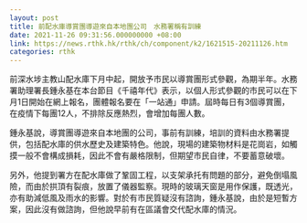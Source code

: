 ```yaml
---
layout: post
title: 前配水庫導賞團導遊來自本地團公司　水務署稱有訓練
date: 2021-11-26 09:31:56.000000000 +08:00
link: https://news.rthk.hk/rthk/ch/component/k2/1621515-20211126.htm
categories: rthk
---
```


前深水埗主教山配水庫下月中起，開放予市民以導賞團形式參觀，為期半年。水務署助理署長鍾永基在本台節目《千禧年代》表示，以個人形式參觀的市民可以在下月1日開始在網上報名，團體報名要在「一站通」申請。屆時每日有3個導賞團，在疫情下每團12人，不排除反應熱烈，會增加每團人數。

鍾永基說，導賞團導遊來自本地團的公司，事前有訓練，培訓的資料由水務署提供，包括配水庫的供水歷史及建築特色。他說，現場的建築物材料是花崗岩，如觸摸一般不會構成損耗，因此不會有嚴格限制，但期望市民自律，不要蓄意破壞。

另外，他提到署方在配水庫做了鞏固工程，以支架承托有問題的部分，避免倒塌風險，而由於拱頂有裂痕，放置了儀器監察。現時的玻璃天窗是用作保護，既透光，亦有助減低風及雨水的影響。對於有市民質疑沒有諮詢，鍾永基說，由於是短暫方案，因此沒有做諮詢，但他說早前有在區議會交代配水庫的情況。
